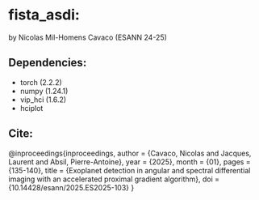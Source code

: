 # fista_asdi: 
by Nicolas Mil-Homens Cavaco (ESANN 24-25)

## Dependencies: 
- torch (2.2.2)
- numpy (1.24.1)
- vip_hci (1.6.2)
- hciplot

## Cite: 
@inproceedings{inproceedings,
author = {Cavaco, Nicolas and Jacques, Laurent and Absil, Pierre-Antoine},
year = {2025},
month = {01},
pages = {135-140},
title = {Exoplanet detection in angular and spectral differential imaging with an accelerated proximal gradient algorithm},
doi = {10.14428/esann/2025.ES2025-103}
}
